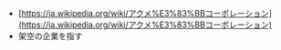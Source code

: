 - [https://ja.wikipedia.org/wiki/アクメ%E3%83%BBコーポレーション](https://ja.wikipedia.org/wiki/アクメ%E3%83%BBコーポレーション)
- 架空の企業を指す
